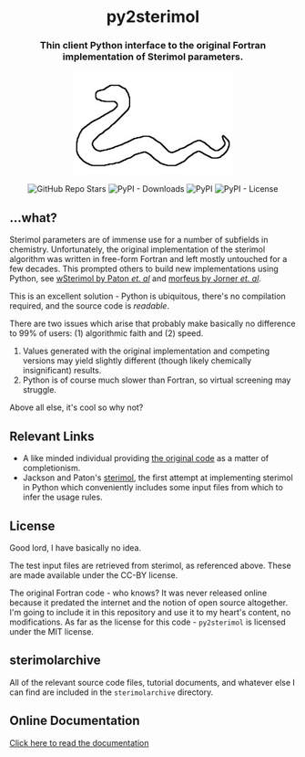 <h1 align="center">py2sterimol</h1> 
<h3 align="center">Thin client Python interface to the original Fortran implementation of Sterimol parameters.</h3>

<p align="center">  
  <img alt="py2sterimollogo" src="https://github.com/JacksonBurns/py2sterimol/blob/main/py2sterimol_logo.png">
</p> 
<p align="center">
  <img alt="GitHub Repo Stars" src="https://img.shields.io/github/stars/JacksonBurns/py2sterimol?style=social">
  <img alt="PyPI - Downloads" src="https://img.shields.io/pypi/dm/py2sterimol">
  <img alt="PyPI" src="https://img.shields.io/pypi/v/py2sterimol">
  <img alt="PyPI - License" src="https://img.shields.io/github/license/JacksonBurns/py2sterimol">
</p>

## ...what?
Sterimol parameters are of immense use for a number of subfields in chemistry. Unfortunately, the original implementation of the sterimol algorithm was written in free-form Fortran and left mostly untouched for a few decades. This prompted others to build new implementations using Python, see [wSterimol by Paton _et. al_](https://github.com/bobbypaton/wSterimol) and [morfeus by Jorner _et. al_](https://github.com/kjelljorner/morfeus/blob/main/morfeus/sterimol.py).

This is an excellent solution - Python is ubiquitous, there's no compilation required, and the source code is _readable_.

There are two issues which arise that probably make basically no difference to 99% of users: (1) algorithmic faith and (2) speed.
 1) Values generated with the original implementation and competing versions may yield slightly different (though likely chemically insignificant) results.
 2) Python is of course much slower than Fortran, so virtual screening may struggle.

Above all else, it's cool so why not?

## Relevant Links
 - A like minded individual providing [the original code](http://www.ccl.net/cca/software/SOURCES/FORTRAN/STERIMOL/) as a matter of completionism.
 - Jackson and Paton's [sterimol](https://github.com/ipendlet/Sterimol), the first attempt at implementing sterimol in Python which conveniently includes some input files from which to infer the usage rules.

## License
Good lord, I have basically no idea.

The test input files are retrieved from sterimol, as referenced above. These are made available under the CC-BY license.

The original Fortran code - who knows? It was never released online because it predated the internet and the notion of open source altogether. I'm going to include it in this repository and use it to my heart's content, no modifications. As far as the license for this code - `py2sterimol` is licensed under the MIT license.

## sterimolarchive
All of the relevant source code files, tutorial documents, and whatever else I can find are included in the `sterimolarchive` directory.

## Online Documentation
[Click here to read the documentation](https://JacksonBurns.github.io/py2sterimol/)
